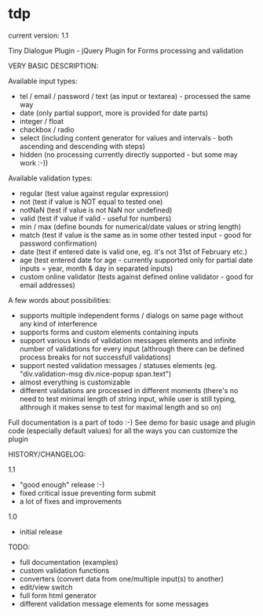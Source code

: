# tdp
current version: 1.1

Tiny Dialogue Plugin - jQuery Plugin for Forms processing and validation

VERY BASIC DESCRIPTION:

Available input types:
- tel / email / password / text (as input or textarea) - processed the same way
- date (only partial support, more is provided for date parts)
- integer / float
- chackbox / radio
- select (including content generator for values and intervals - both ascending and descending with steps)
- hidden (no processing currently directly supported - but some may work :-))

Available validation types:
- regular (test value against regular expression)
- not (test if value is NOT equal to tested one)
- notNaN (test if value is not NaN nor undefined)
- valid (test if value if valid - useful for numbers)
- min / max (define bounds for numerical/date values or string length)
- match (test if value is the same as in some other tested input - good for password confirmation)
- date (test if entered date is valid one, eg. it's not 31st of February etc.)
- age (test entered date for age - currently supported only for partial date inputs = year, month & day in separated inputs)
- custom online validator (tests against defined online validator - good for email addresses)

A few words about possibilities:
- supports multiple independent forms / dialogs on same page without any kind of interference
- supports forms and custom elements containing inputs
- support various kinds of validation messages elements and infinite number of validations for every input (althrough there can be defined process breaks for not successfull validations)
- support nested validation messages / statuses elements (eg. "div.validation-msg div.nice-popup span.text")
- almost everything is customizable
- different validations are processed in different moments (there's no need to test minimal length of string input, while user is still typing, althrough it makes sense to test for maximal length and so on)

Full documentation is a part of todo :-)
See demo for basic usage and plugin code (especially default values) for all the ways you can customize the plugin


HISTORY/CHANGELOG:

1.1
- "good enough" release :-)
- fixed critical issue preventing form submit
- a lot of fixes and improvements

1.0
- initial release

TODO:

- full documentation (examples)
- custom validation functions
- converters (convert data from one/multiple input(s) to another)
- edit/view switch
- full form html generator
- different validation message elements for some messages
